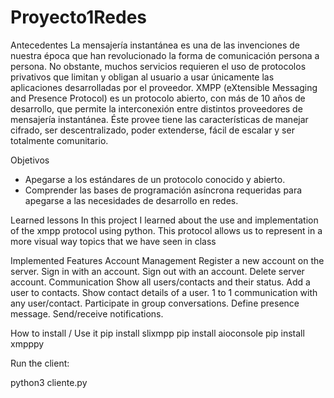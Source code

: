 # Proyecto1Redes
Antecedentes 
La mensajería instantánea es una de las invenciones de nuestra época que han revolucionado la 
forma  de  comunicación  persona  a  persona.  No  obstante,  muchos  servicios  requieren  el  uso  de 
protocolos  privativos  que  limitan  y  obligan  al  usuario  a  usar  únicamente  las  aplicaciones 
desarrolladas por el proveedor. 
XMPP (eXtensible Messaging and Presence Protocol) es un protocolo abierto, con más de 10 años 
de desarrollo, que permite la interconexión entre distintos proveedores de mensajería instantánea. 
Éste provee tiene las características de manejar cifrado, ser descentralizado, poder extenderse, fácil 
de escalar y ser totalmente comunitario. 


Objetivos 
- Apegarse a los estándares de un protocolo conocido y abierto. 
- Comprender  las  bases  de  programación  asíncrona  requeridas  para  apegarse  a  las 
necesidades de desarrollo en redes. 


Learned lessons
In this project I learned about the use and implementation of the xmpp protocol using python. This protocol allows us to represent in a more visual way topics that we have seen in class

Implemented Features
Account Management
Register a new account on the server.
Sign in with an account.
Sign out with an account.
Delete server account.
Communication
Show all users/contacts and their status.
Add a user to contacts.
Show contact details of a user.
1 to 1 communication with any user/contact.
Participate in group conversations.
Define presence message.
Send/receive notifications.


How to install / Use it
pip install slixmpp
pip install aioconsole
pip install xmpppy

Run the client:

python3 cliente.py
